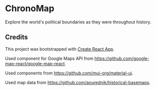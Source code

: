 # ChronoMap

Explore the world's political boundaries as they were throughout history.

## Credits

This project was bootstrapped with [Create React App](https://github.com/facebook/create-react-app).

Used component for Google Maps API from https://github.com/google-map-react/google-map-react.

Used components from https://github.com/mui-org/material-ui.

Used map data from https://github.com/aourednik/historical-basemaps.
